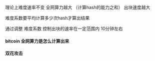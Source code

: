 
理论上难度速率不变 全网算力越大 （计算hash的能力之和） 出块速度越大

难度系数要平均计算多少次hash才算出结果

通过调整 难度系数 控制出块的速率在一定范围内 10分钟左右




#### bitcoin 全网算力是怎么计算出来






#### 双花攻击


